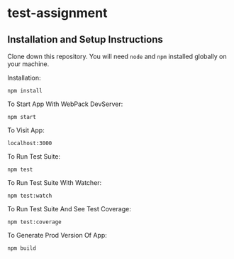# test-assignment

## Installation and Setup Instructions

Clone down this repository. You will need `node` and `npm` installed globally on your machine.  

Installation:

`npm install`  

To Start App With WebPack DevServer:

`npm start` 

To Visit App:

`localhost:3000`

To Run Test Suite:  

`npm test`  

To Run Test Suite With Watcher:  

`npm test:watch`

To Run Test Suite And See Test Coverage:  

`npm test:coverage`


To Generate Prod Version Of App:

`npm build` 

